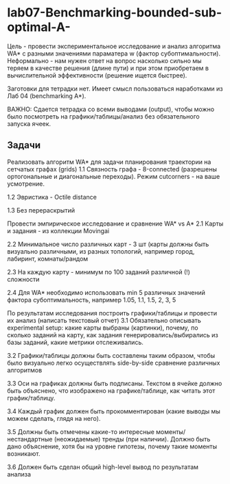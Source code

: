 # lab07-Benchmarking-bounded-sub-optimal-A-

Цель - провести экспериментальное исследование и анализ алгоритма WA* с разными значениями параматера w (фактор субоптимальности). Неформально - нам нужен ответ на вопрос насколько сильно мы теряем в качестве решения (длине пути) и при этом приобретаем в вычислительной эффективности (решение ищется быстрее).

Заготовки для тетрадки нет. Имеет смысл пользоваться наработками из Лаб 04 (benchmarking A*).

ВАЖНО: Сдается тетрадка со всеми выводами (output), чтобы можно было посмотреть на графики/таблицы/анализ без обязательного запуска ячеек.

## Задачи

Реализовать алгоритм WA* для задачи планирования траектории на сетчатых графах (grids)
1.1 Связность графа - 8-connected (разрешены ортогональные и диагональные переходы). Режим cutcorners - на ваше усмотрение.

1.2 Эвристика - Octile distance

1.3 Без перераскрытий

Провести эмпирическое исследование и сравнение WA* vs A*
2.1 Карты и задания - из коллекции Movingai

2.2 Минимальное число различных карт - 3 шт (карты должны быть визуально различными, из разных топологий, например город, лабиринт, комнаты/рандом

2.3 На каждую карту - минимум по 100 заданий различной (!) сложности

2.4 Для WA* необходимо использовать min 5 различных значений фактора субоптимальность, например 1.05, 1.1, 1.5, 2, 3, 5

По результатам исследования построить графики/таблицы и провести их анализ (написать текстовый отчет)
3.1 Обязательно описывать experimental setup: какие карты выбраны (картинки), почему, по сколько заданий на карту, как задания генерировались/выбирались из базы заданий, какие метрики отслеживались.

3.2 Графики/таблицы должны быть составлены таким образом, чтобы было визуально легко осуществлять side-by-side сравнение различных алгоритмов

3.3 Оси на графиках должны быть подписаны. Текстом в ячейке должно быть объяснено, что изображено на графике/таблице, как читать этот график/таблицу.

3.4 Каждый график должен быть прокомментирован (какие выводы мы можем сделать, глядя на него).

3.5 Должны быть отмечены какие-то интересные моменты/нестандартные (неожидаемые) тренды (при наличии). Должно быть дано объяснение, хотя бы на уровне гипотезы, почему такие моменты возникают.

3.6 Должен быть сделан общий high-level вывод по результатам анализа

